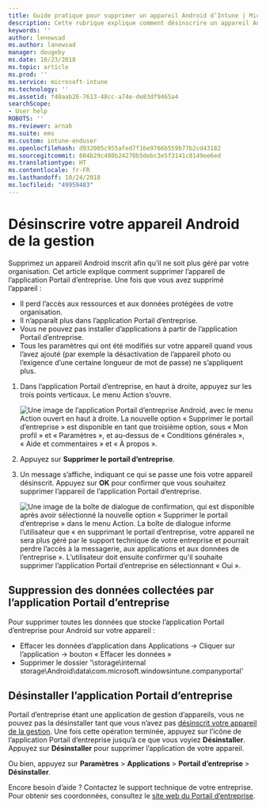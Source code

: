 ```yaml
---
title: Guide pratique pour supprimer un appareil Android d’Intune | Microsoft Docs
description: Cette rubrique explique comment désinscrire un appareil Android d’Intune
keywords: ''
author: lenewsad
ms.author: lanewsad
manager: dougeby
ms.date: 10/23/2018
ms.topic: article
ms.prod: ''
ms.service: microsoft-intune
ms.technology: ''
ms.assetid: f40aab26-7613-48cc-a74e-de83df9465a4
searchScope:
- User help
ROBOTS: ''
ms.reviewer: arnab
ms.suite: ems
ms.custom: intune-enduser
ms.openlocfilehash: d932005c955afed7f16e9766b559b77b2cd43182
ms.sourcegitcommit: 604b29c480b24270b5debc3e5f3141c8149ee6ed
ms.translationtype: HT
ms.contentlocale: fr-FR
ms.lasthandoff: 10/24/2018
ms.locfileid: "49959483"
---
```

# <a name="unenroll-your-android-device-from-management"></a>Désinscrire votre appareil Android de la gestion  

Supprimez un appareil Android inscrit afin qu’il ne soit plus géré par votre organisation. Cet article explique comment supprimer l’appareil de l’application Portail d’entreprise. Une fois que vous avez supprimé l’appareil :  

* Il perd l’accès aux ressources et aux données protégées de votre organisation.
* Il n’apparaît plus dans l’application Portail d’entreprise.
* Vous ne pouvez pas installer d’applications à partir de l’application Portail d’entreprise.
* Tous les paramètres qui ont été modifiés sur votre appareil quand vous l’avez ajouté (par exemple la désactivation de l’appareil photo ou l’exigence d’une certaine longueur de mot de passe) ne s’appliquent plus.  

1. Dans l’application Portail d’entreprise, en haut à droite, appuyez sur les trois points verticaux. Le menu Action s’ouvre.

   ![Une image de l’application Portail d’entreprise Android, avec le menu Action ouvert en haut à droite. La nouvelle option « Supprimer le portail d’entreprise » est disponible en tant que troisième option, sous « Mon profil » et « Paramètres », et au-dessus de « Conditions générales », « Aide et commentaires » et « À propos ».](./media/android_remove_cp_menu_action_after_1705.png)

2. Appuyez sur **Supprimer le portail d’entreprise**.  

3. Un message s’affiche, indiquant ce qui se passe une fois votre appareil désinscrit. Appuyez sur **OK** pour confirmer que vous souhaitez supprimer l’appareil de l’application Portail d’entreprise.

   ![Une image de la boîte de dialogue de confirmation, qui est disponible après avoir sélectionné la nouvelle option « Supprimer le portail d’entreprise » dans le menu Action. La boîte de dialogue informe l’utilisateur que « en supprimant le portail d’entreprise, votre appareil ne sera plus géré par le support technique de votre entreprise et pourrait perdre l’accès à la messagerie, aux applications et aux données de l’entreprise ». L’utilisateur doit ensuite confirmer qu’il souhaite supprimer l’application Portail d’entreprise en sélectionnant « Oui ».](./media/android_remove_cp_menu_confirmation_after_1705.png)

## <a name="removing-data-collected-by-the-company-portal-app"></a>Suppression des données collectées par l’application Portail d’entreprise  

Pour supprimer toutes les données que stocke l’application Portail d’entreprise pour Android sur votre appareil :

-   Effacer les données d’application dans Applications -> Cliquer sur l’application -> bouton « Effacer les données »
-   Supprimer le dossier '\storage\internal storage\Android\data\com.microsoft.windowsintune.companyportal'

## <a name="uninstall-the-company-portal-app"></a>Désinstaller l’application Portail d’entreprise  
Portail d’entreprise étant une application de gestion d’appareils, vous ne pouvez pas la désinstaller tant que vous n’avez pas [désinscrit votre appareil de la gestion](unenroll-your-device-from-intune-android.md#unenroll-your-android-device-from-management). Une fois cette opération terminée, appuyez sur l’icône de l’application Portail d’entreprise jusqu’à ce que vous voyiez **Désinstaller**. Appuyez sur **Désinstaller** pour supprimer l’application de votre appareil.  

Ou bien, appuyez sur **Paramètres** > **Applications** > **Portail d’entreprise** > **Désinstaller**.  

Encore besoin d’aide ? Contactez le support technique de votre entreprise. Pour obtenir ses coordonnées, consultez le [site web du Portail d’entreprise](https://go.microsoft.com/fwlink/?linkid=2010980).
